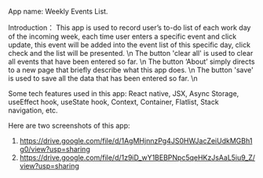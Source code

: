 App name: Weekly Events List.

Introduction：
This app is used to record user’s to-do list of each work day of the incoming week, each time user enters a specific event and click update, this event will be added into the event list of this specific day, click check and the list will be presented. \n
The button 'clear all' is used to clear all events that have been entered so far. \n
The button ‘About’ simply directs to a new page that briefly describe what this app does. \n
The button 'save' is used to save all the data that has been entered so far. \n

Some tech features used in this app: React native, JSX, Async Storage, useEffect hook, useState hook, Context, Container, Flatlist, Stack navigation, etc.

Here are two screenshots of this app: 
1. https://drive.google.com/file/d/1AgMHjnnzPg4JS0HWJacZeiUdkMGBh1g0/view?usp=sharing
2. https://drive.google.com/file/d/1z9iD_wY1BEBPNpc5qeHKzJsAaL5iu9_Z/view?usp=sharing


